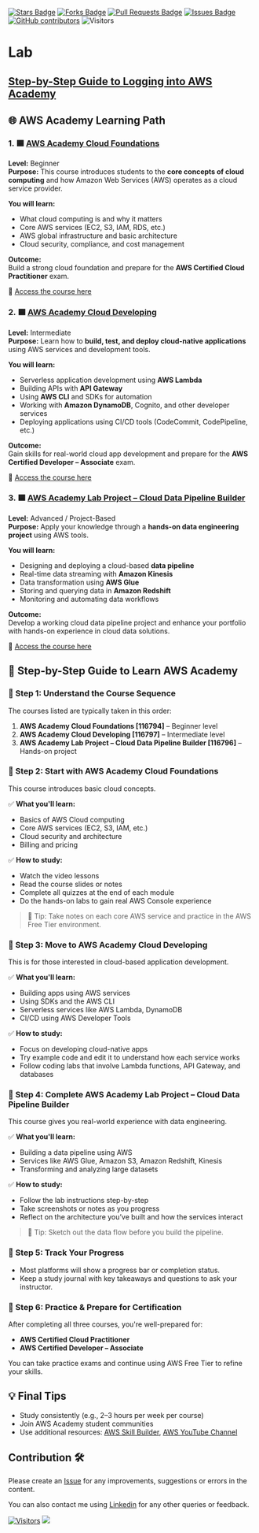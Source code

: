 <a href="https://github.com/drshahizan/HPDP/stargazers"><img src="https://img.shields.io/github/stars/drshahizan/HPDP" alt="Stars Badge"/></a>
<a href="https://github.com/drshahizan/HPDP/network/members"><img src="https://img.shields.io/github/forks/drshahizan/HPDP" alt="Forks Badge"/></a>
<a href="https://github.com/drshahizan/HPDP/pulls"><img src="https://img.shields.io/github/issues-pr/drshahizan/HPDP" alt="Pull Requests Badge"/></a>
<a href="https://github.com/drshahizan/HPDP/issues"><img src="https://img.shields.io/github/issues/drshahizan/HPDP" alt="Issues Badge"/></a>
<a href="https://github.com/drshahizan/HPDP/graphs/contributors"><img alt="GitHub contributors" src="https://img.shields.io/github/contributors/drshahizan/HPDP?color=2b9348"></a>
![Visitors](https://api.visitorbadge.io/api/visitors?path=https%3A%2F%2Fgithub.com%2Fdrshahizan%2FHPDP&labelColor=%23d9e3f0&countColor=%23697689&style=flat)

# Lab

## [Step-by-Step Guide to Logging into AWS Academy](login.md)

## 🌐 **AWS Academy Learning Path**

### 1. 🟦 [**AWS Academy Cloud Foundations**](https://awsacademy.instructure.com/courses/116794)  
**Level:** Beginner  
**Purpose:** This course introduces students to the **core concepts of cloud computing** and how Amazon Web Services (AWS) operates as a cloud service provider.

**You will learn:**
- What cloud computing is and why it matters
- Core AWS services (EC2, S3, IAM, RDS, etc.)
- AWS global infrastructure and basic architecture
- Cloud security, compliance, and cost management

**Outcome:**  
Build a strong cloud foundation and prepare for the **AWS Certified Cloud Practitioner** exam.

🔗 [Access the course here](https://awsacademy.instructure.com/courses/116794)

### 2. 🟦 [**AWS Academy Cloud Developing**](https://awsacademy.instructure.com/courses/116797)  
**Level:** Intermediate  
**Purpose:** Learn how to **build, test, and deploy cloud-native applications** using AWS services and development tools.

**You will learn:**
- Serverless application development using **AWS Lambda**
- Building APIs with **API Gateway**
- Using **AWS CLI** and SDKs for automation
- Working with **Amazon DynamoDB**, Cognito, and other developer services
- Deploying applications using CI/CD tools (CodeCommit, CodePipeline, etc.)

**Outcome:**  
Gain skills for real-world cloud app development and prepare for the **AWS Certified Developer – Associate** exam.

🔗 [Access the course here](https://awsacademy.instructure.com/courses/116797)

### 3. 🟦 [**AWS Academy Lab Project – Cloud Data Pipeline Builder**](https://awsacademy.instructure.com/courses/116796)  
**Level:** Advanced / Project-Based  
**Purpose:** Apply your knowledge through a **hands-on data engineering project** using AWS tools.

**You will learn:**
- Designing and deploying a cloud-based **data pipeline**
- Real-time data streaming with **Amazon Kinesis**
- Data transformation using **AWS Glue**
- Storing and querying data in **Amazon Redshift**
- Monitoring and automating data workflows

**Outcome:**  
Develop a working cloud data pipeline project and enhance your portfolio with hands-on experience in cloud data solutions.

🔗 [Access the course here](https://awsacademy.instructure.com/courses/116796)


## 🧭 **Step-by-Step Guide to Learn AWS Academy**

### 🔹 Step 1: **Understand the Course Sequence**
The courses listed are typically taken in this order:
1. **AWS Academy Cloud Foundations [116794]** – Beginner level
2. **AWS Academy Cloud Developing [116797]** – Intermediate level
3. **AWS Academy Lab Project – Cloud Data Pipeline Builder [116796]** – Hands-on project

### 🔹 Step 2: **Start with AWS Academy Cloud Foundations**
This course introduces basic cloud concepts.

✅ **What you'll learn:**
- Basics of AWS Cloud computing
- Core AWS services (EC2, S3, IAM, etc.)
- Cloud security and architecture
- Billing and pricing

✅ **How to study:**
- Watch the video lessons
- Read the course slides or notes
- Complete all quizzes at the end of each module
- Do the hands-on labs to gain real AWS Console experience

> 📌 Tip: Take notes on each core AWS service and practice in the AWS Free Tier environment.

### 🔹 Step 3: **Move to AWS Academy Cloud Developing**
This is for those interested in cloud-based application development.

✅ **What you'll learn:**
- Building apps using AWS services
- Using SDKs and the AWS CLI
- Serverless services like AWS Lambda, DynamoDB
- CI/CD using AWS Developer Tools

✅ **How to study:**
- Focus on developing cloud-native apps
- Try example code and edit it to understand how each service works
- Follow coding labs that involve Lambda functions, API Gateway, and databases

### 🔹 Step 4: **Complete AWS Academy Lab Project – Cloud Data Pipeline Builder**
This course gives you real-world experience with data engineering.

✅ **What you'll learn:**
- Building a data pipeline using AWS
- Services like AWS Glue, Amazon S3, Amazon Redshift, Kinesis
- Transforming and analyzing large datasets

✅ **How to study:**
- Follow the lab instructions step-by-step
- Take screenshots or notes as you progress
- Reflect on the architecture you’ve built and how the services interact

> 📌 Tip: Sketch out the data flow before you build the pipeline.

### 🔹 Step 5: **Track Your Progress**
- Most platforms will show a progress bar or completion status.
- Keep a study journal with key takeaways and questions to ask your instructor.

### 🔹 Step 6: **Practice & Prepare for Certification**
After completing all three courses, you're well-prepared for:
- **AWS Certified Cloud Practitioner**
- **AWS Certified Developer – Associate**

You can take practice exams and continue using AWS Free Tier to refine your skills.

## 💡 Final Tips
- Study consistently (e.g., 2–3 hours per week per course)
- Join AWS Academy student communities
- Use additional resources: [AWS Skill Builder](https://skillbuilder.aws), [AWS YouTube Channel](https://www.youtube.com/user/AmazonWebServices)

## Contribution 🛠️
Please create an [Issue](https://github.com/drshahizan/HPDP/issues) for any improvements, suggestions or errors in the content.

You can also contact me using [Linkedin](https://www.linkedin.com/in/drshahizan/) for any other queries or feedback.

[![Visitors](https://api.visitorbadge.io/api/visitors?path=https%3A%2F%2Fgithub.com%2Fdrshahizan&labelColor=%23697689&countColor=%23555555&style=plastic)](https://visitorbadge.io/status?path=https%3A%2F%2Fgithub.com%2Fdrshahizan)
![](https://hit.yhype.me/github/profile?user_id=81284918)



